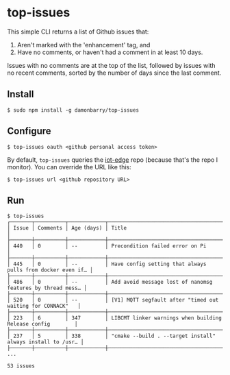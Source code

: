 # top-issues
This simple CLI returns a list of Github issues that:
1. Aren't marked with the 'enhancement' tag, and
2. Have no comments, or haven't had a comment in at least 10 days.

Issues with no comments are at the top of the list, followed by issues with no recent comments, sorted by the number of days since the last comment.

## Install

```
$ sudo npm install -g damonbarry/top-issues
```

## Configure

```
$ top-issues oauth <github personal access token>
```

By default, `top-issues` queries the [iot-edge](https://github.com/Azure/iot-edge.git) repo (because that's the repo I monitor). You can override the URL like this:

```
$ top-issues url <github repository URL>
```

## Run

```
$ top-issues
┌───────┬──────────┬────────────┬────────────────────────────────────────────────────────────┐
│ Issue │ Comments │ Age (days) │ Title                                                      │
├───────┼──────────┼────────────┼────────────────────────────────────────────────────────────┤
│ 440   │ 0        │ --         │ Precondition failed error on Pi                            │
├───────┼──────────┼────────────┼────────────────────────────────────────────────────────────┤
│ 445   │ 0        │ --         │ Have config setting that always pulls from docker even if… │
├───────┼──────────┼────────────┼────────────────────────────────────────────────────────────┤
│ 486   │ 0        │ --         │ Add avoid message lost of nanomsg features by thread mess… │
├───────┼──────────┼────────────┼────────────────────────────────────────────────────────────┤
│ 520   │ 0        │ --         │ [V1] MQTT segfault after "timed out waiting for CONNACK"   │
├───────┼──────────┼────────────┼────────────────────────────────────────────────────────────┤
│ 223   │ 6        │ 347        │ LIBCMT linker warnings when building Release config        │
├───────┼──────────┼────────────┼────────────────────────────────────────────────────────────┤
│ 237   │ 5        │ 338        │ "cmake --build . --target install" always install to /usr… │
├───────┼──────────┼────────────┼────────────────────────────────────────────────────────────┤
...

53 issues
```
